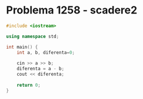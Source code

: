 # Problema 1258 - scadere2
```c++
#include <iostream>

using namespace std;

int main() {
    int a, b, diferenta=0;
    
    cin >> a >> b;
    diferenta = a - b;
    cout << diferenta;
    
	return 0;    
}
```
